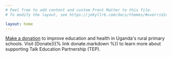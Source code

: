 ```yaml
---
# Feel free to add content and custom Front Matter to this file.
# To modify the layout, see https://jekyllrb.com/docs/themes/#overriding-theme-defaults

layout: home
---
```

[Make a donation](https://www.nowdonate.com/checkout/talk-education-partnership) to improve education and health in Uganda's rural primary schools. Visit [Donate]({% link donate.markdown %}) to learn more about supporting Talk Education Partnership (TEP).
